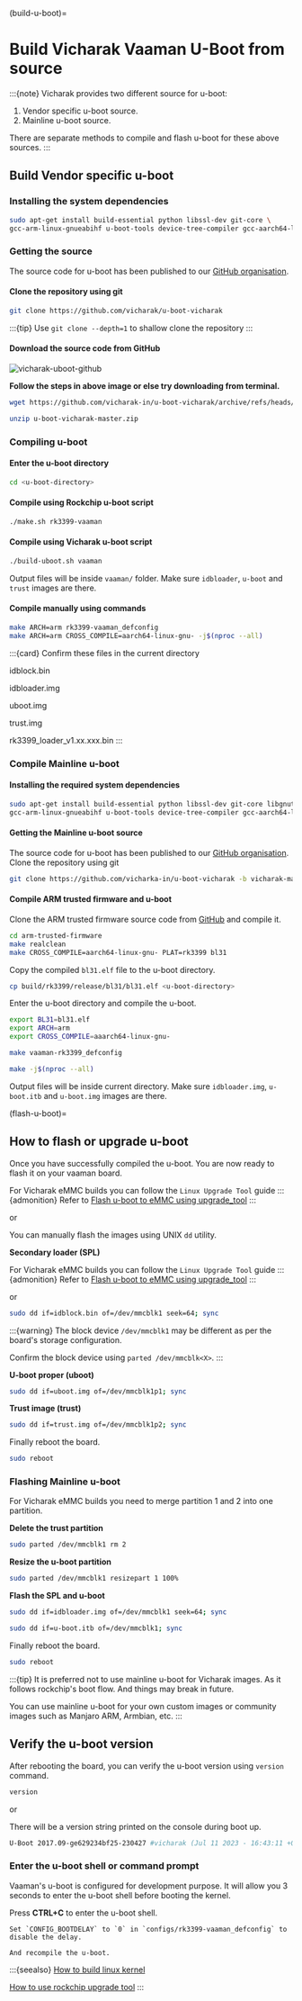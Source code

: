(build-u-boot)=

# Build Vicharak Vaaman U-Boot from source

:::{note}
Vicharak provides two different source for u-boot:

1. Vendor specific u-boot source.
2. Mainline u-boot source.

There are separate methods to compile and flash u-boot for these above sources.
:::

## Build Vendor specific u-boot

### Installing the system dependencies

```bash
sudo apt-get install build-essential python libssl-dev git-core \
gcc-arm-linux-gnueabihf u-boot-tools device-tree-compiler gcc-aarch64-linux-gnu mtools parted pv
```

### Getting the source

The source code for u-boot has been published to our [GitHub organisation](https://github.com/vicharak-in).

#### Clone the repository using git

```bash
git clone https://github.com/vicharak/u-boot-vicharak
```

:::{tip}
Use `git clone --depth=1` to shallow clone the repository
:::

#### Download the source code from GitHub

![vicharak-uboot-github](../../_static/images/vicharak-uboot-github.webp)

**Follow the steps in above image or else try downloading from terminal.**

```bash
wget https://github.com/vicharak-in/u-boot-vicharak/archive/refs/heads/master.zip

unzip u-boot-vicharak-master.zip
```

### Compiling u-boot

#### Enter the u-boot directory

```bash
cd <u-boot-directory>
```

#### Compile using Rockchip u-boot script

```bash
./make.sh rk3399-vaaman
```

#### Compile using Vicharak u-boot script

```bash
./build-uboot.sh vaaman
```

Output files will be inside `vaaman/` folder. Make sure `idbloader`, `u-boot` and `trust` images are there.

#### Compile manually using commands

```bash
make ARCH=arm rk3399-vaaman_defconfig
make ARCH=arm CROSS_COMPILE=aarch64-linux-gnu- -j$(nproc --all)
```

:::{card} Confirm these files in the current directory

idblock.bin

idbloader.img

uboot.img

trust.img

rk3399_loader_v1.xx.xxx.bin
:::

### Compile Mainline u-boot

#### Installing the required system dependencies

```bash
sudo apt-get install build-essential python libssl-dev git-core libgnutls28-dev \
gcc-arm-linux-gnueabihf u-boot-tools device-tree-compiler gcc-aarch64-linux-gnu mtools parted pv
```

#### Getting the Mainline u-boot source

The source code for u-boot has been published to our [GitHub organisation](https://github.com/vicharka-in/u-boot-vicharak/tree/vicharak-mainline).
Clone the repository using git

```bash
git clone https://github.com/vicharka-in/u-boot-vicharak -b vicharak-mainline
```

#### Compile ARM trusted firmware and u-boot

Clone the ARM trusted firmware source code from [GitHub](https://github.com/arm-trusted-firmware/arm-trusted-firmware) and compile it.

```bash
cd arm-trusted-firmware
make realclean
make CROSS_COMPILE=aarch64-linux-gnu- PLAT=rk3399 bl31
```

Copy the compiled `bl31.elf` file to the u-boot directory.

```bash
cp build/rk3399/release/bl31/bl31.elf <u-boot-directory>
```

Enter the u-boot directory and compile the u-boot.

```bash
export BL31=bl31.elf
export ARCH=arm
export CROSS_COMPILE=aaarch64-linux-gnu-

make vaaman-rk3399_defconfig

make -j$(nproc --all)
```

Output files will be inside current directory. Make sure `idbloader.img`, `u-boot.itb` and `u-boot.img` images are there.

(flash-u-boot)=

## How to flash or upgrade u-boot

Once you have successfully compiled the u-boot. You are now ready to flash it on your vaaman board.

For Vicharak eMMC builds you can follow the `Linux Upgrade Tool` guide
:::{admonition} Refer to
[Flash u-boot to eMMC using upgrade_tool](../linux-usage-guide/rockchip-upgrade-tool-misc.rst)
:::

or

You can manually flash the images using UNIX `dd` utility.

**Secondary loader (SPL)**

For Vicharak eMMC builds you can follow the `Linux Upgrade Tool` guide
:::{admonition} Refer to
[Flash u-boot to eMMC using upgrade_tool](../linux-usage-guide/rockchip-upgrade-tool-misc.rst)
:::

or

```bash
sudo dd if=idblock.bin of=/dev/mmcblk1 seek=64; sync
```

:::{warning}
The block device `/dev/mmcblk1` may be different as per the board's storage configuration.

Confirm the block device using `parted /dev/mmcblk<X>`.
:::

**U-boot proper (uboot)**

```bash
sudo dd if=uboot.img of=/dev/mmcblk1p1; sync
```

**Trust image (trust)**

```bash
sudo dd if=trust.img of=/dev/mmcblk1p2; sync
```

Finally reboot the board.

```bash
sudo reboot
```

### Flashing Mainline u-boot

For Vicharak eMMC builds you need to merge partition 1 and 2 into one partition.

**Delete the trust partition**

```bash
sudo parted /dev/mmcblk1 rm 2
```

**Resize the u-boot partition**

```bash
sudo parted /dev/mmcblk1 resizepart 1 100%
```

**Flash the SPL and u-boot**

```bash
sudo dd if=idbloader.img of=/dev/mmcblk1 seek=64; sync

sudo dd if=u-boot.itb of=/dev/mmcblk1; sync
```

Finally reboot the board.

```bash
sudo reboot
```

:::{tip}
It is preferred not to use mainline u-boot for Vicharak images. As it follows rockchip's boot flow.
And things may break in future.

You can use mainline u-boot for your own custom images or community images such as Manjaro ARM, Armbian, etc.
:::

## Verify the u-boot version

After rebooting the board, you can verify the u-boot version using `version` command.

```bash
version
```

or

There will be a version string printed on the console during boot up.

```bash
U-Boot 2017.09-ge629234bf25-230427 #vicharak (Jul 11 2023 - 16:43:11 +0530)
```

### Enter the u-boot shell or command prompt

Vaaman's u-boot is configured for development purpose.
It will allow you 3 seconds to enter the u-boot shell before booting the kernel.

Press **CTRL+C** to enter the u-boot shell.

```{tip}
Set `CONFIG_BOOTDELAY` to `0` in `configs/rk3399-vaaman_defconfig` to disable the delay.

And recompile the u-boot.
```

:::{seealso}
[How to build linux kernel](#build-linux-kernel)

[How to use rockchip upgrade tool](#rockchip-develop-tool)
:::
